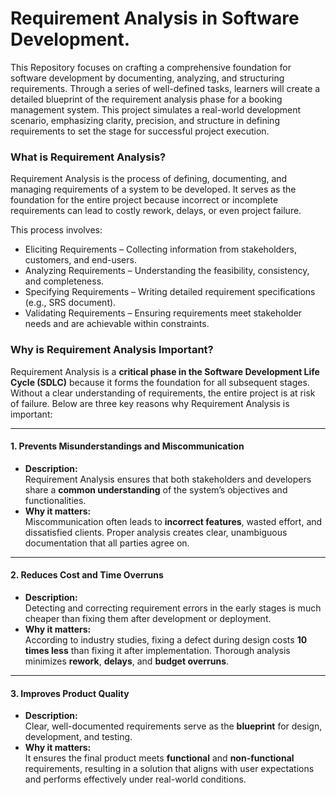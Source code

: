 # Requirement Analysis in Software Development. 
This Repository focuses on crafting a comprehensive foundation for software development by documenting, analyzing, and structuring requirements. Through a series of well-defined tasks, learners will create a detailed blueprint of the requirement analysis phase for a booking management system. This project simulates a real-world development scenario, emphasizing clarity, precision, and structure in defining requirements to set the stage for successful project execution.

### What is Requirement Analysis?
Requirement Analysis is the process of defining, documenting, and managing requirements of a system to be developed. It serves as the foundation for the entire project because incorrect or incomplete requirements can lead to costly rework, delays, or even project failure.

This process involves:
- Eliciting Requirements – Collecting information from stakeholders, customers, and end-users.
- Analyzing Requirements – Understanding the feasibility, consistency, and completeness.
- Specifying Requirements – Writing detailed requirement specifications (e.g., SRS document).
- Validating Requirements – Ensuring requirements meet stakeholder needs and are achievable within constraints.

### **Why is Requirement Analysis Important?**

Requirement Analysis is a **critical phase in the Software Development Life Cycle (SDLC)** because it forms the foundation for all subsequent stages. Without a clear understanding of requirements, the entire project is at risk of failure. Below are three key reasons why Requirement Analysis is important:

---

#### **1. Prevents Misunderstandings and Miscommunication**
- **Description:**  
  Requirement Analysis ensures that both stakeholders and developers share a **common understanding** of the system’s objectives and functionalities.  
- **Why it matters:**  
  Miscommunication often leads to **incorrect features**, wasted effort, and dissatisfied clients. Proper analysis creates clear, unambiguous documentation that all parties agree on.

---

#### **2. Reduces Cost and Time Overruns**
- **Description:**  
  Detecting and correcting requirement errors in the early stages is much cheaper than fixing them after development or deployment.  
- **Why it matters:**  
  According to industry studies, fixing a defect during design costs **10 times less** than fixing it after implementation. Thorough analysis minimizes **rework**, **delays**, and **budget overruns**.

---

#### **3. Improves Product Quality**
- **Description:**  
  Clear, well-documented requirements serve as the **blueprint** for design, development, and testing.  
- **Why it matters:**  
  It ensures the final product meets **functional** and **non-functional** requirements, resulting in a solution that aligns with user expectations and performs effectively under real-world conditions.

